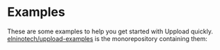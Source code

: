# Examples

These are some examples to help you get started with Uppload quickly. [elninotech/uppload-examples](https://github.com/elninotech/uppload-examples) is the monorepository containing them:
